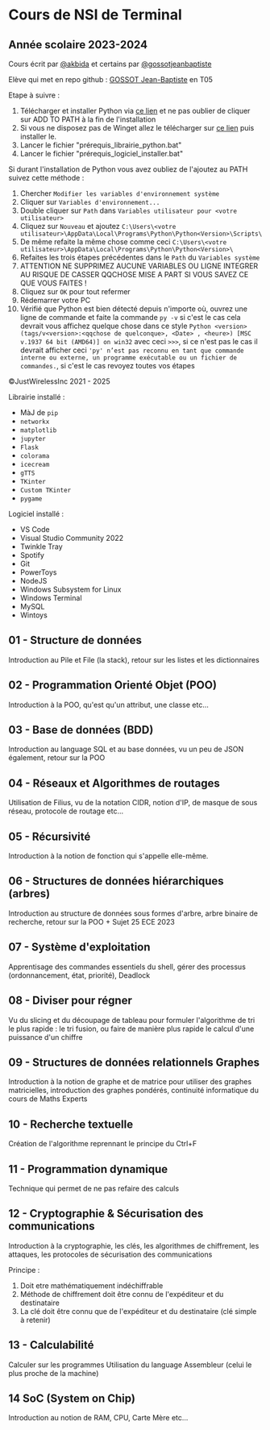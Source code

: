 # Cours de NSI de Terminal

## Année scolaire 2023-2024

Cours écrit par [@akbida](https://github.com/akbida) et certains par [@gossotjeanbaptiste](https://github.com/gossotjeanbaptiste)

Elève qui met en repo github : [GOSSOT Jean-Baptiste](https://github.com/gossotjeanbaptiste) en T05

Etape à suivre :

1) Télécharger et installer Python via [ce lien](https://www.python.org/downloads/) et ne pas oublier de cliquer sur ADD TO PATH à la fin de l'installation
2) Si vous ne disposez pas de Winget allez le télécharger sur [ce lien](https://aka.ms/getwinget) puis installer le.
3) Lancer le fichier "prérequis_librairie_python.bat"
4) Lancer le fichier "prérequis_logiciel_installer.bat"

Si durant l'installation de Python vous avez oubliez de l'ajoutez au PATH suivez cette méthode : 
1) Chercher `Modifier les variables d'environnement système`
2) Cliquer sur `Variables d'environnement...`
3) Double cliquer sur `Path` dans `Variables utilisateur pour <votre utilisateur>` 
4) Cliquez sur `Nouveau` et ajoutez `C:\Users\<votre utilisateur>\AppData\Local\Programs\Python\Python<Version>\Scripts\`
5) De même refaite la même chose comme ceci `C:\Users\<votre utilisateur>\AppData\Local\Programs\Python\Python<Version>\`
6) Refaites les trois étapes précédentes dans le `Path` du `Variables système`
7) ATTENTION NE SUPPRIMEZ AUCUNE VARIABLES OU LIGNE INTEGRER AU RISQUE DE CASSER QQCHOSE MISE A PART SI VOUS SAVEZ CE QUE VOUS FAITES !
8) Cliquez sur `OK` pour tout refermer
9) Rédemarrer votre PC
10) Vérifié que Python est bien détecté depuis n'importe où, ouvrez une ligne de commande et faite la commande `py -v` si c'est le cas cela devrait vous affichez quelque chose dans ce style `Python <version> (tags/v<version>:<qqchose de quelconque>, <Date> , <heure>) [MSC v.1937 64 bit (AMD64)] on win32` avec ceci `>>>`, si ce n'est pas le cas il devrait afficher ceci `'py' n’est pas reconnu en tant que commande interne ou externe, un programme exécutable ou un fichier de commandes.`, si c'est le cas revoyez toutes vos étapes  

©JustWirelessInc 2021 - 2025

Librairie installé :

* MàJ de `pip`
* `networkx`
* `matplotlib`
* `jupyter`
* `Flask`
* `colorama`
* `icecream`
* `gTTS`
* `TKinter`
* `Custom TKinter`
* `pygame`

Logiciel installé :

* VS Code
* Visual Studio Community 2022
* Twinkle Tray
* Spotify
* Git
* PowerToys
* NodeJS
* Windows Subsystem for Linux
* Windows Terminal
* MySQL
* Wintoys

## 01 - Structure de données

Introduction au Pile et File (la stack), retour sur les listes et les dictionnaires

## 02 - Programmation Orienté Objet (POO)

Introduction à la POO, qu'est qu'un attribut, une classe etc...

## 03 - Base de données (BDD)

Introduction au language SQL et au base données, vu un peu de JSON également, retour sur la POO

## 04 - Réseaux et Algorithmes de routages

Utilisation de Filius, vu de la notation CIDR, notion d'IP, de masque de sous réseau, protocole de routage etc...

## 05 - Récursivité

Introduction à la notion de fonction qui s'appelle elle-même.

## 06 - Structures de données hiérarchiques (arbres)

Introduction au structure de données sous formes d'arbre, arbre binaire de recherche, retour sur la POO + Sujet 25 ECE 2023

## 07 - Système d'exploitation

Apprentisage des commandes essentiels du shell, gérer des processus (ordonnancement, état, priorité), Deadlock

## 08 - Diviser pour régner

Vu du slicing et du découpage de tableau pour formuler l'algorithme de tri le plus rapide : le tri fusion, ou faire de manière plus rapide le calcul d'une puissance d'un chiffre

## 09 - Structures de données relationnels Graphes

Introduction à la notion de graphe et de matrice pour utiliser des graphes matricielles, introduction des graphes pondérés, continuité informatique du cours de Maths Experts

## 10 - Recherche textuelle

Création de l'algorithme reprennant le principe du Ctrl+F

## 11 - Programmation dynamique

Technique qui permet de ne pas refaire des calculs

## 12 - Cryptographie & Sécurisation des communications

Introduction à la cryptographie, les clés, les algorithmes de chiffrement, les attaques, les protocoles de sécurisation des communications

Principe :

1) Doit etre mathématiquement indéchiffrable
2) Méthode de chiffrement doit être connu de l'expéditeur et du destinataire
3) La clé doit être connu que de l'expéditeur et du destinataire (clé simple à retenir)

## 13 - Calculabilité

Calculer sur les programmes
Utilisation du language Assembleur (celui le plus proche de la machine)

## 14 SoC (System on Chip) 

Introduction au notion de RAM, CPU, Carte Mère etc...

